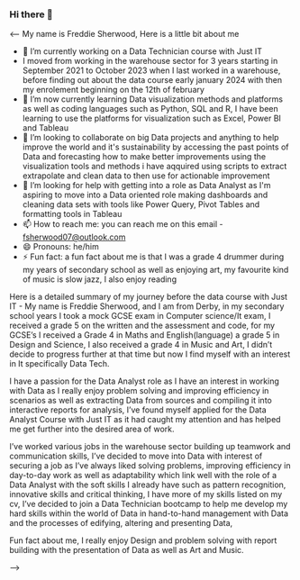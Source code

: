 ### Hi there 👋

<!--
**FreddieSherwood/FreddieSherwood** is a ✨ _special_ ✨ repository because its `README.md` (this file) appears on your GitHub profile.

<details>
  <summary>### hello there 👋</summary>
<-- 

My name is Freddie Sherwood, Here is a little bit about me

- 🔭 I’m currently working on a Data Technician course with Just IT
- I moved from working in the warehouse sector for 3 years from starting in September 2023 before finding out about the data course early january 2024 with then my enrolement beginning on the 12th of february
- 🌱 I’m now currently learning Data visualization methods and platforms as well as coding languages such as Python, SQL and R, I have been learning to use the platforms for visualization such as Excel, Power BI and Tableau
- 👯 I’m looking to collaborate on big Data projects and anything to help improve the world and it's sustainability by accessing the past points of Data and forecasting how to make better improvements using the visualization tools and methods i have aqquired using scripts to extract extrapolate and clean data to then use for actionable improvement
- 🤔 I’m looking for help with getting into a role as Data Analyst as I'm aspiring to move into a Data oriented role making dashboards and cleaning data sets with tools like Power Query, Pivot Tables and formatting tools in Tableau 
- 📫 How to reach me: you can reach me on this email - fsherwood07@outlook.com
- 😄 Pronouns: he/him
- ⚡ Fun fact: a fun fact about me is that I was a grade 4 drummer during my years of secondary school as well as enjoying art, my favourite kind of music is slow jazz, I also enjoy reading -->
  
<--
My name is Freddie Sherwood, Here is a little bit about me

- 🔭 I’m currently working on a Data Technician course with Just IT
- I moved from working in the warehouse sector for 3 years starting in September 2021 to  October 2023 when I last worked in a warehouse, before finding out about the data course early january 2024 with then my enrolement beginning on the 12th of february
- 🌱 I’m now currently learning Data visualization methods and platforms as well as coding languages such as Python, SQL and R, I have been learning to use the platforms for visualization such as Excel, Power BI and Tableau
- 👯 I’m looking to collaborate on big Data projects and anything to help improve the world and it's sustainability by accessing the past points of Data and forecasting how to make better improvements using the visualization tools and methods i have aqquired using scripts to extract extrapolate and clean data to then use for actionable improvement
- 🤔 I’m looking for help with getting into a role as Data Analyst as I'm aspiring to move into a Data oriented role making dashboards and cleaning data sets with tools like Power Query, Pivot Tables and formatting tools in Tableau 
- 📫 How to reach me: you can reach me on this email - fsherwood07@outlook.com
- 😄 Pronouns: he/him
- ⚡ Fun fact: a fun fact about me is that I was a grade 4 drummer during my years of secondary school as well as enjoying art, my favourite kind of music is slow jazz, I also enjoy reading 


Here is a detailed summary of my journey before the data course with Just IT - 
My name is Freddie Sherwood, and I am from Derby, in my secondary school years I took a mock GCSE exam in Computer science/It exam, I received a grade 5 on the written and the assessment and code, for my GCSE’s I received a Grade 4 in Maths and English(language) a grade 5 in Design and Science, I also received  a grade 4 in Music and Art, I  didn’t decide to progress further at that time but now I find myself with an interest in It specifically Data Tech. 

I have a passion for the Data Analyst role as I have an interest in working with Data as I really enjoy problem solving and improving efficiency in scenarios as well as extracting Data from sources and compiling it into interactive reports for analysis, I’ve found myself applied for the Data Analyst Course with Just IT as it had caught my attention and has helped me get further into the desired area of work. 

I’ve worked various jobs in the warehouse sector building up teamwork and communication skills, I’ve decided to move into Data with interest of securing a job as I’ve always liked solving problems, improving efficiency in day-to-day work as well as adaptability which link well with the role of a Data Analyst with the soft skills I already have such as pattern recognition, innovative skills and critical thinking, I have more of my skills listed on my cv, I’ve decided to join a Data Technician bootcamp to help me develop my hard skills within the world of Data in hand-to-hand management with Data and  the processes of edifying, altering and presenting Data,  

Fun fact about me, I really enjoy Design and problem solving with report building with the presentation of Data as well as Art and Music. 





</details>-->
